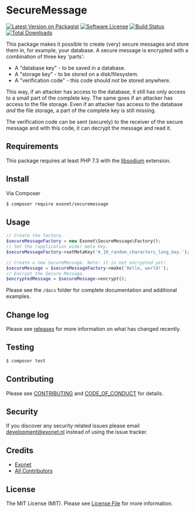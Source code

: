 # SecureMessage

[![Latest Version on Packagist][ico-version]][link-packagist]
[![Software License][ico-license]](LICENSE.md)
[![Build Status][ico-travis]][link-travis]
[![Total Downloads][ico-downloads]][link-downloads]

This package makes it possible to create (very) secure messages and store them in, for example, your database. A secure 
message is encrypted with a combination of three key 'parts':
- A "database key" - to be saved in a database.
- A "storage key" - to be stored on a disk/filesystem.
- A "verification code" - this code should _not_ be stored anywhere.

This way, if an attacker has access to the database, it still has only access to a small part of the complete key. The
same goes if an attacker has access to the file storage. Even if an attacker has access to the database _and_ the file
storage, a part of the complete key is still missing.

The verification code can be sent (securely) to the receiver of the secure message and with this code, it can decrypt the
message and read it.

## Requirements
This package requires at least PHP 7.3 with the [libsodium](https://github.com/jedisct1/libsodium-php) extension.

## Install

Via Composer

``` bash
$ composer require exonet/securemessage
```

## Usage

```php
// Create the factory.
$secureMessageFactory = new Exonet\SecureMessage\Factory();
// Set the (application wide) meta key.
$secureMessageFactory->setMetaKey('A_10_random_characters_long_key.');

// Create a new SecureMessage. Note: it is not encrypted yet! 
$secureMessage = $secureMessageFactory->make('Hello, world!');
// Encrypt the Secure Message.
$encryptedMessage = $secureMessage->encrypt();
```

Please see the `/docs` folder for complete documentation and additional examples.

## Change log

Please see [releases](link-releases) for more information on what has changed recently.

## Testing

``` bash
$ composer test
```

## Contributing

Please see [CONTRIBUTING](.github/CONTRIBUTING.md) and [CODE_OF_CONDUCT](.github/CODE_OF_CONDUCT.md) for details.

## Security

If you discover any security related issues please email [development@exonet.nl](mailto:development@exonet.nl) instead of using 
the issue tracker.

## Credits

- [Exonet][link-author]
- [All Contributors][link-contributors]

## License

The MIT License (MIT). Please see [License File](LICENSE.md) for more information.

[ico-version]: https://img.shields.io/packagist/v/exonet/securemessage.svg?style=flat-square
[ico-license]: https://img.shields.io/badge/license-MIT-brightgreen.svg?style=flat-square
[ico-travis]: https://img.shields.io/travis/exonet/securemessage/master.svg?style=flat-square
[ico-downloads]: https://img.shields.io/packagist/dt/exonet/securemessage.svg?style=flat-square

[link-packagist]: https://packagist.org/packages/exonet/securemessage
[link-travis]: https://travis-ci.org/exonet/securemessage
[link-downloads]: https://packagist.org/packages/exonet/securemessage
[link-author]: https://github.com/exonet
[link-releases]: https://github.com/exonet/securemessage/releases
[link-contributors]: ../../contributors